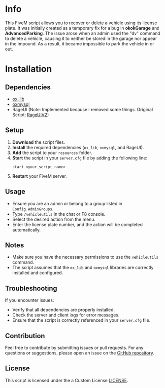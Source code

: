 # Info

This FiveM script allows you to recover or delete a vehicle using its license plate. It was initially created as a temporary fix for a bug in **okokGarage** and **AdvancedParking**. The issue arose when an admin used the "dv" command to delete a vehicle, causing it to neither be stored in the garage nor appear in the impound. As a result, it became impossible to park the vehicle in or out.

# Installation

## Dependencies

- [ox_lib](https://github.com/overextended/ox_lib)
- [oxmysql](https://github.com/overextended/oxmysql)
- RageUI (Note: Implemented because i removed some things. Original Script: [RageUIV2](https://github.com/Shazuub/RageUIV2/tree/main))

## Setup

1. **Download** the script files.
2. **Install** the required dependencies (`ox_lib`, `oxmysql`, and RageUI).
3. **Add** the script to your `resources` folder.
4. **Start** the script in your `server.cfg` file by adding the following line:
   ```plaintext
   start <your_script_name>
   ```
5. **Restart** your FiveM server.

## Usage


- Ensure you are an admin or belong to a group listed in `Config.AdminGroups`.
- Type `/vehicleutils` in the chat or F8 console.
- Select the desired action from the menu.
- Enter the license plate number, and the action will be completed automatically.


## Notes

- Make sure you have the necessary permissions to use the `vehicleutils` command.
- The script assumes that the `ox_lib` and `oxmysql` libraries are correctly installed and configured.

## Troubleshooting

If you encounter issues:
- Verify that all dependencies are properly installed.
- Check the server and client logs for error messages.
- Ensure that the script is correctly referenced in your `server.cfg` file.

## Contribution

Feel free to contribute by submitting issues or pull requests. For any questions or suggestions, please open an issue on the [GitHub repository](https://github.com/your-repo-link).

## License

This script is licensed under the a Custom License [LICENSE](LICENSE).
